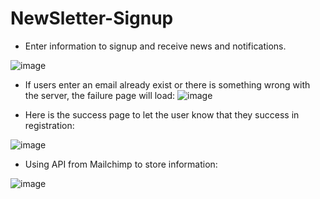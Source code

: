 # NewSletter-Signup
- Enter information to signup and receive news and notifications.

![image](https://user-images.githubusercontent.com/77297529/214923131-31c73e43-87cc-4d39-abc1-01d5f735d928.png)

- If users enter an email already exist or there is something wrong with the server, the failure page will load:
![image](https://user-images.githubusercontent.com/77297529/214923690-3b8dee9a-caef-49c1-833c-f99b455d0071.png)

- Here is the success page to let the user know that they success in registration:

![image](https://user-images.githubusercontent.com/77297529/214923876-0e66b1f7-9338-4015-9e14-62811e4ede0e.png)

- Using API from Mailchimp to store information:

![image](https://user-images.githubusercontent.com/77297529/214924442-63c17e04-07e3-479c-871e-6ca3c40264b6.png)

